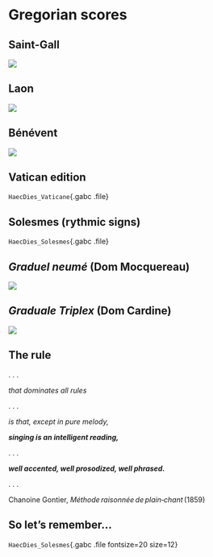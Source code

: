 # Gregorian scores

## Saint-Gall

![](img/HaecDies_SG359.avif)

## Laon

![](img/HaecDies_L239.avif)

## Bénévent

![](img/HaecDies_B6-34.avif)

## Vatican edition

`HaecDies_Vaticane`{.gabc .file}

## Solesmes (rythmic signs)

`HaecDies_Solesmes`{.gabc .file}

## *Graduel neumé* (Dom Mocquereau)

![](img/Mocquereau_GraduelNeume.avif)

## *Graduale Triplex* (Dom Cardine)

![](img/Cardine_GradualeTriplex.avif)

## The rule

. . .

*that dominates all rules*

. . .

*is that, except in pure melody,*

***singing is an intelligent reading,***

. . .

***well accented, well prosodized, well phrased.***

. . .

Chanoine Gontier, *Méthode raisonnée de plain‑chant* (1859)

## So let’s remember…

`HaecDies_Solesmes`{.gabc .file fontsize=20 size=12}
